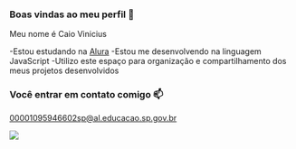### Boas vindas ao meu perfil 🤫 

Meu nome é Caio Vinicius

-Estou estudando na [Alura](https://www.alura.com.br) 
-Estou me desenvolvendo na linguagem JavaScript
-Utilizo este espaço para organização e compartilhamento dos meus projetos desenvolvidos

### Você entrar em contato comigo 📫

00001095946602sp@al.educacao.sp.gov.br

![](https://gifdb.com/images/high/asian-the-rock-857aj4tg740g5pxr.gif)
